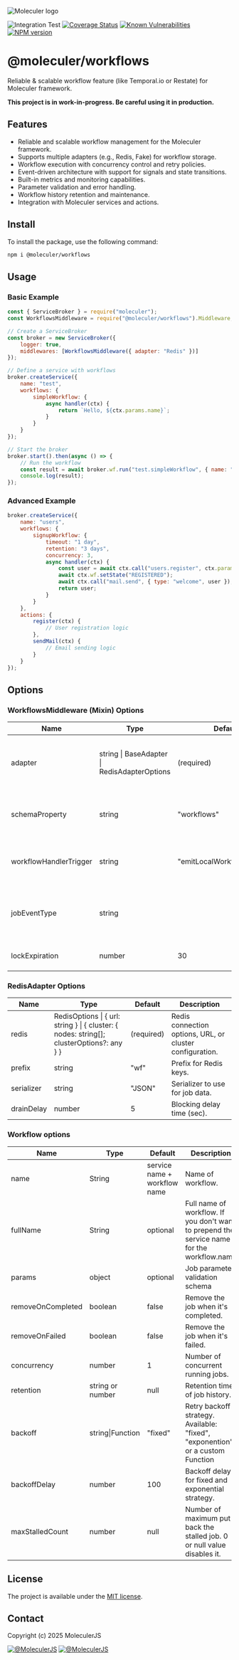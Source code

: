 ![Moleculer logo](http://moleculer.services/images/banner.png)

![Integration Test](https://github.com/moleculerjs/workflows/workflows/Integration%20Test/badge.svg)
[![Coverage Status](https://coveralls.io/repos/github/moleculerjs/workflows/badge.svg?branch=master)](https://coveralls.io/github/moleculerjs/workflows?branch=master)
[![Known Vulnerabilities](https://snyk.io/test/github/moleculerjs/workflows/badge.svg)](https://snyk.io/test/github/moleculerjs/workflows)
[![NPM version](https://badgen.net/npm/v/@moleculer/workflows)](https://www.npmjs.com/package/@moleculer/workflows)

# @moleculer/workflows
Reliable & scalable workflow feature (like Temporal.io or Restate) for Moleculer framework.

**This project is in work-in-progress. Be careful using it in production.**

## Features

- Reliable and scalable workflow management for the Moleculer framework.
- Supports multiple adapters (e.g., Redis, Fake) for workflow storage.
- Workflow execution with concurrency control and retry policies.
- Event-driven architecture with support for signals and state transitions.
- Built-in metrics and monitoring capabilities.
- Parameter validation and error handling.
- Workflow history retention and maintenance.
- Integration with Moleculer services and actions.

## Install

To install the package, use the following command:

```bash
npm i @moleculer/workflows
```

## Usage

### Basic Example

```javascript
const { ServiceBroker } = require("moleculer");
const WorkflowsMiddleware = require("@moleculer/workflows").Middleware;

// Create a ServiceBroker
const broker = new ServiceBroker({
    logger: true,
    middlewares: [WorkflowsMiddleware({ adapter: "Redis" })]
});

// Define a service with workflows
broker.createService({
    name: "test",
    workflows: {
        simpleWorkflow: {
            async handler(ctx) {
                return `Hello, ${ctx.params.name}`;
            }
        }
    }
});

// Start the broker
broker.start().then(async () => {
    // Run the workflow
    const result = await broker.wf.run("test.simpleWorkflow", { name: "World" });
    console.log(result);
});
```

### Advanced Example

```javascript
broker.createService({
    name: "users",
    workflows: {
        signupWorkflow: {
            timeout: "1 day",
            retention: "3 days",
            concurrency: 3,
            async handler(ctx) {
                const user = await ctx.call("users.register", ctx.params);
                await ctx.wf.setState("REGISTERED");
                await ctx.call("mail.send", { type: "welcome", user });
                return user;
            }
        }
    },
    actions: {
        register(ctx) {
            // User registration logic
        },
        sendMail(ctx) {
            // Email sending logic
        }
    }
});
```

## Options

### WorkflowsMiddleware (Mixin) Options

| Name                  | Type                                                      | Default         | Description                                                                                 |
|-----------------------|-----------------------------------------------------------|-----------------|---------------------------------------------------------------------------------------------|
| adapter               | string \| BaseAdapter \| RedisAdapterOptions           | (required)      | Adapter instance, name, or options for workflow storage.                                    |
| schemaProperty        | string                                                    | "workflows"    | Service schema property name for workflows.                                                  |
| workflowHandlerTrigger| string                                                    | "emitLocalWorkflowHandler" | Name of the method to trigger workflow handler.                                 |
| jobEventType          | string                                                    |                 | How job events are emitted (e.g., "broadcast", "emit").                                   |
| lockExpiration | number                                                    | 30       | Job lock expiration time (sec).                                                      |

### RedisAdapter Options

| Name         | Type                                                      | Default     | Description                                                                                 |
|--------------|-----------------------------------------------------------|-------------|---------------------------------------------------------------------------------------------|
| redis        | RedisOptions \| { url: string } \| { cluster: { nodes: string[]; clusterOptions?: any } } | (required)  | Redis connection options, URL, or cluster configuration.                                    |
| prefix       | string                                                    | "wf"       | Prefix for Redis keys.                                                                      |
| serializer   | string                                                    | "JSON"     | Serializer to use for job data.                                                             |
| drainDelay   | number                                                    | 5         | Blocking delay time (sec).                                                           |

### Workflow options
| Name         | Type   | Default     | Description  |
|--------------|--------|--------------|-------------|
| name        | String  | service name + workflow name  | Name of workflow.                |
| fullName        | String  | optional  | Full name of workflow. If you don't want to prepend the service name for the workflow.name                |
| params        | object | optional | Job parameter validation schema               |
| removeOnCompleted        | boolean  | false  | Remove the job when it's completed.       |
| removeOnFailed        | boolean  | false  | Remove the job when it's failed.       |
| concurrency        | number  | 1  | Number of concurrent running jobs.        |
| retention        | string or number  | null  | Retention time of job history.       |
| backoff        | string\|Function  | "fixed" | Retry backoff strategy. Available: "fixed", "exponention" or a custom Function       |
| backoffDelay        | number  | 100  | Backoff delay for fixed and exponential strategy.       |
| maxStalledCount        | number  | null  | Number of maximum put back the stalled job. 0 or null value disables it.       |



<!-- ## Documentation
You can find [here the documentation](docs/README.md).

## Benchmark
There is some benchmark with all adapters. [You can find the results here.](benchmark/results/common/README.md) -->

## License
The project is available under the [MIT license](https://tldrlegal.com/license/mit-license).

## Contact
Copyright (c) 2025 MoleculerJS

[![@MoleculerJS](https://img.shields.io/badge/github-moleculerjs-green.svg)](https://github.com/moleculerjs) [![@MoleculerJS](https://img.shields.io/badge/twitter-MoleculerJS-blue.svg)](https://twitter.com/MoleculerJS)
